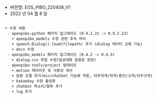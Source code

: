  * 버전명: EOS_PIBO_220408_V1
 * 2022 년 04 월 8 일
<pre>
<code>
 + 수정 내용
  - openpibo-python 패키지 업그레이드 (0.9.2.21 -> 0.9.2.23)
    + openpibo_models 수정 관련 후속 처리
    + speech.Dialog().load(filepath) 추가 (dialog 데이터 교체 기능)
    + docs 수정
  - openpibo_models 패키지 업그레이드 (0.4.2 -> 0.4.3)
    + dialog.csv 파일 수정(일상대화 종류로 한정)
  - openpibo-tools/project 업데이트
    + motion 레이아웃 및 사용성 개선
    + 음량 조절 추가(mic/chatbot 기능에 적용, 아주작게/작게/중간/크게/아주크게)
    + kakaokey 수정 활성화
    + chatbot 목소리/말투 추가
    + log 추가
</code>
</pre>
